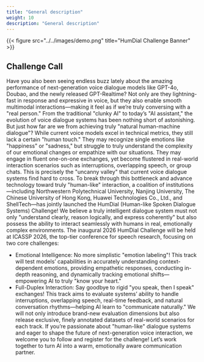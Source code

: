 ```yaml
---
title: "General description"
weight: 10
description: "General description"
---
```




{{< figure src="../../images/demo.png" title="HumDial Challenge Banner" >}}


## Challenge Call 

Have you also been seeing endless buzz lately about the amazing performance of next-generation voice dialogue models like GPT-4o, Doubao, and the newly released GPT-Realtime? Not only are they lightning-fast in response and expressive in voice, but they also enable smooth multimodal interactions—making it feel as if we’re truly conversing with a "real person." From the traditional "clunky AI" to today’s "AI assistant," the evolution of voice dialogue systems has been nothing short of astonishing. But just how far are we from achieving truly "natural human-machine dialogue"?
While current voice models excel in technical metrics, they still lack a certain "human touch." They may recognize single emotions like "happiness" or "sadness," but struggle to truly understand the complexity of our emotional changes or empathize with our situations. They may engage in fluent one-on-one exchanges, yet become flustered in real-world interaction scenarios such as interruptions, overlapping speech, or group chats. This is precisely the "uncanny valley" that current voice dialogue systems find hard to cross.
To break through this bottleneck and advance technology toward truly "human-like" interaction, a coalition of institutions—including Northwestern Polytechnical University, Nanjing University, The Chinese University of Hong Kong, Huawei Technologies Co., Ltd., and ShellTech—has jointly launched the HumDial (Human-like Spoken Dialogue Systems) Challenge!
We believe a truly intelligent dialogue system must not only "understand clearly, reason logically, and express coherently" but also possess the ability to interact seamlessly with humans in real, emotionally complex environments.
The inaugural 2026 HumDial Challenge will be held at ICASSP 2026, the top-tier conference for speech research, focusing on two core challenges:
- Emotional Intelligence: No more simplistic "emotion labeling"! This track will test models’ capabilities in accurately understanding context-dependent emotions, providing empathetic responses, conducting in-depth reasoning, and dynamically tracking emotional shifts—empowering AI to truly "know your heart."
- Full-Duplex Interaction: Say goodbye to rigid "you speak, then I speak" exchanges! This track aims to evaluate systems’ ability to handle interruptions, overlapping speech, real-time feedback, and natural conversation rhythms—helping AI learn to "communicate naturally."
We will not only introduce brand-new evaluation dimensions but also release exclusive, finely annotated datasets of real-world scenarios for each track.
If you’re passionate about "human-like" dialogue systems and eager to shape the future of next-generation voice interaction, we welcome you to follow and register for the challenge! Let’s work together to turn AI into a warm, emotionally aware communication partner.

<!-- Recent breakthroughs in large foundation models and speech technology have propelled spoken dialogue systems toward more natural and expressive interactions. However, evaluating the true “human-likeness” of these systems remains an open challenge, as existing benchmarks often fall short in capturing emotional intelligence and real-time conversational dynamics. The 2026 HumDial Challenge (Human-like Spoken Dialogue Systems Challenge) addresses this critical gap by introducing two focused tracks: Emotional Intelligence and Full-Duplex Interaction. Participants will tackle rich, multi-turn dialogues that demand nuanced emotional reasoning, dynamic empathy, and real-time coordination. With comprehensive evaluation frameworks and human-annotated real-recording datasets, the challenge aims to establish a new standard for assessing human-like dialogue capabilities, driving the next generation of emotionally aware, fluidly interactive AI agents. -->